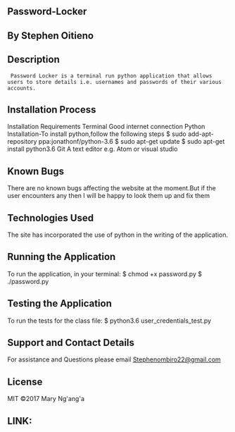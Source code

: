 ## Password-Locker

## By Stephen Oitieno

## Description
     Password Locker is a terminal run python application that allows users to store details i.e. usernames and passwords of their various accounts.




## Installation Process

Installation Requirements
Terminal
Good internet connection
Python Installation-To install python,follow the following steps
$ sudo add-apt-repository ppa:jonathonf/python-3.6
$ sudo apt-get update
$ sudo apt-get install python3.6
Git
A text editor e.g. Atom or visual studio


## Known Bugs
There are no known bugs affecting the website at the moment.But if the user encounters any then I will be happy to look them up and fix them

## Technologies Used
The site has incorporated the use of python in the writing of the application.


## Running the Application
To run the application, in your terminal:
  $ chmod +x password.py
  $ ./password.py

## Testing the Application
  To run the tests for the class file:
  $ python3.6 user_credentials_test.py

  
## Support and Contact Details
  For assistance and Questions please email Stephenombiro22@gmail.com


## License
  MIT ©2017 Mary Ng'ang'a 

  ## LINK: